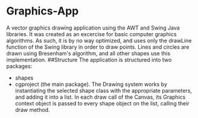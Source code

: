 # Graphics-App
A vector graphics drawing application using the AWT and Swing Java libraries. 
It was created as an excercise for basic computer graphics algorithms. 
As such, it is by no way optimized, and uses only the drawLine function of the Swing library in order to draw points.
Lines and circles are drawn using Bresenham's algorithm, and all other shapes use this implementation.
##Structure
The application is structured into two packages: 
  * shapes 
  * cgproject (the main package).
The Drawing system works by instantiating the selected shape class with the appropriate parameters,
and adding it into a list.
In each draw call of the Canvas, its Graphics context object is passed to every shape object on the list, 
calling their draw method.

